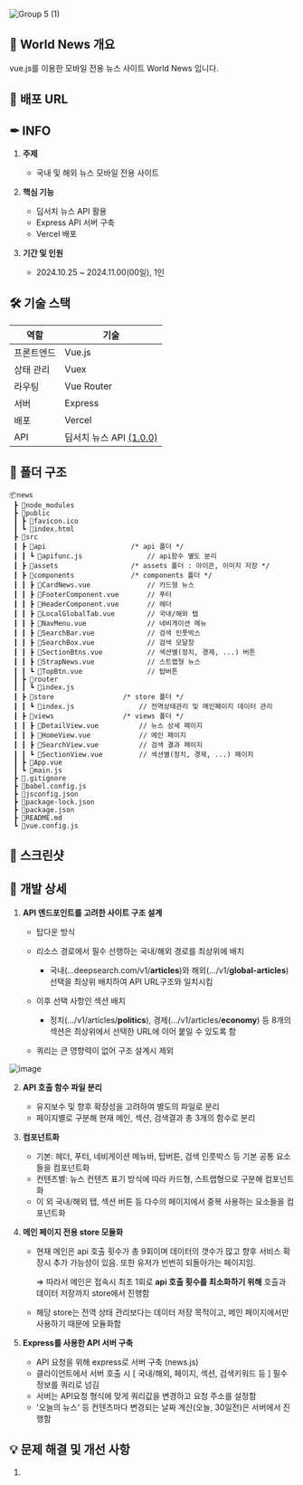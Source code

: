 ![Group 5 (1)](https://github.com/user-attachments/assets/140136ed-af67-43e7-b230-2da64d915b48)

## 📰 World News 개요
vue.js를 이용한 모바일 전용 뉴스 사이트 World News 입니다.



## 🔗 배포 URL
<url>



## ✒ INFO
1. **주제**
    - 국내 및 해외 뉴스 모바일 전용 사이트
  
2. **핵심 기능**
    - 딥서치 뉴스 API 활용
    - Express API 서버 구축
    - Vercel 배포  
      
3. **기간 및 인원**
    - 2024.10.25 ~ 2024.11.00(00일), 1인



## 🛠️ 기술 스택  
| 역할         | 기술                       |
|--------------|----------------------------|
| 프론트엔드   | Vue.js                     |
| 상태 관리    | Vuex                       |
| 라우팅       | Vue Router                 |
| 서버         | Express                    |
| 배포         | Vercel                     |
| API          | 딥서치 뉴스 API [(1.0.0)](https://news.deepsearch.com/api/) |



## 💼 폴더 구조
    📦news
     ┣ 📂node_modules
     ┣ 📂public
     ┃ ┣ 📜favicon.ico
     ┃ ┗ 📜index.html
     ┣ 📂src
     ┃ ┣ 📂api                     /* api 폴더 */
     ┃ ┃ ┗ 📜apifunc.js                // api함수 별도 분리
     ┃ ┣ 📂assets                  /* assets 폴더 : 아이콘, 이미지 저장 */
     ┃ ┣ 📂components              /* components 폴더 */
     ┃ ┃ ┣ 📜CardNews.vue              // 카드형 뉴스 
     ┃ ┃ ┣ 📜FooterComponent.vue       // 푸터
     ┃ ┃ ┣ 📜HeaderComponent.vue       // 헤더
     ┃ ┃ ┣ 📜LocalGlobalTab.vue        // 국내/해외 탭
     ┃ ┃ ┣ 📜NavMenu.vue               // 네비게이션 메뉴
     ┃ ┃ ┣ 📜SearchBar.vue             // 검색 인풋박스
     ┃ ┃ ┣ 📜SearchBox.vue             // 검색 모달창
     ┃ ┃ ┣ 📜SectionBtns.vue           // 섹션별(정치, 경제, ...) 버튼
     ┃ ┃ ┣ 📜StrapNews.vue             // 스트랩형 뉴스
     ┃ ┃ ┗ 📜TopBtn.vue                // 탑버튼
     ┃ ┣ 📂router
     ┃ ┃ ┗ 📜index.js
     ┃ ┣ 📂store                 /* store 폴더 */
     ┃ ┃ ┗ 📜index.js                // 전역상태관리 및 메인페이지 데이터 관리
     ┃ ┣ 📂views                 /* views 폴더 */
     ┃ ┃ ┣ 📜DetailView.vue          // 뉴스 상세 페이지
     ┃ ┃ ┣ 📜HomeView.vue            // 메인 페이지
     ┃ ┃ ┣ 📜SearchView.vue          // 검색 결과 페이지
     ┃ ┃ ┗ 📜SectionView.vue         // 섹션별(정치, 경제, ...) 페이지
     ┃ ┣ 📜App.vue
     ┃ ┗ 📜main.js
     ┣ 📜.gitignore
     ┣ 📜babel.config.js
     ┣ 📜jsconfig.json
     ┣ 📜package-lock.json
     ┣ 📜package.json
     ┣ 📜README.md
     ┗ 📜vue.config.js



## 📱 스크린샷





## 🙋 개발 상세
1. **API 엔드포인트를 고려한 사이트 구조 설계**
    - 탑다운 방식
    - 리소스 경로에서 필수 선행하는 국내/해외 경로를 최상위에 배치
        - 국내(...deepsearch.com/v1/**articles**)와 해외(.../v1/**global-articles**) 선택을 최상위 배치하여 API URL구조와 일치시킴
    - 이후 선택 사항인 섹션 배치
        - 정치(.../v1/articles/**politics**), 경제(.../v1/articles/**economy**) 등 8개의 섹션은 최상위에서 선택한 URL에 이어 붙일 수 있도록 함
  
    - 쿼리는 큰 영향력이 없어 구조 설계시 제외
  
![image](https://github.com/user-attachments/assets/c042591a-69af-4da1-b734-5454d4d732f2)


2. **API 호출 함수 파일 분리**
    - 유지보수 및 향후 확장성을 고려하여 별도의 파일로 분리
    - 페이지별로 구분해 현재 메인, 섹션, 검색결과 총 3개의 함수로 분리
  
3. **컴포넌트화**
    - 기본: 헤더, 푸터, 네비게이션 메뉴바, 탑버튼, 검색 인풋박스 등 기본 공통 요소들을 컴포넌트화
    - 컨텐츠별: 뉴스 컨텐츠 표기 방식에 따라 카드형, 스트랩형으로 구분해 컴포넌트화
    - 이 외 국내/해외 탭, 섹션 버튼 등 다수의 페이지에서 중복 사용하는 요소들을 컴포넌트화
      
4. **메인 페이지 전용 store 모듈화**
    - 현재 메인은 api 호출 횟수가 총 9회이며 데이터의 갯수가 많고 향후 서비스 확장시 추가 가능성이 있음. 또한 유저가 빈번히 되돌아가는 페이지임.
      
      ⇒ 따라서 메인은 접속시 최초 1회로 **api 호출 횟수를 최소화하기 위해** 호출과 데이터 저장까지 store에서 진행함
    - 해당 store는 전역 상태 관리보다는 데이터 저장 목적이고, 메인 페이지에서만 사용하기 때문에 모듈화함

5. **Express를 사용한 API 서버 구축**
    - API 요청을 위해 express로 서버 구축 (news.js)
    - 클라이언트에서 서버 호출 시 [ 국내/해외, 페이지, 섹션, 검색키워드 등 ] 필수 정보를 쿼리로 넘김
    - 서버는 API요청 형식에 맞게 쿼리값을 변경하고 요청 주소를 설정함
    - '오늘의 뉴스' 등 컨텐츠마다 변경되는 날짜 계산(오늘, 30일전)은 서버에서 진행함


   
## 💡 문제 해결 및 개선 사항
1. 



  

